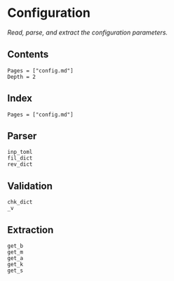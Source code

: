 # Configuration

*Read, parse, and extract the configuration parameters.*

## Contents

```@contents
Pages = ["config.md"]
Depth = 2
```

## Index

```@index
Pages = ["config.md"]
```

## Parser

```@docs
inp_toml
fil_dict
rev_dict
```

## Validation

```@docs
chk_dict
_v
```

## Extraction

```@docs
get_b
get_m
get_a
get_k
get_s
```
